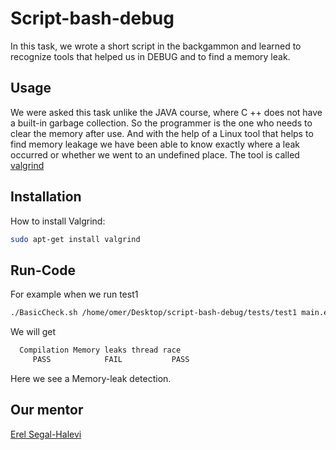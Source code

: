 # Script-bash-debug

In this task, we wrote a short script in the backgammon and learned to recognize tools that helped us in DEBUG and to find a memory leak.

## Usage

We were asked this task unlike the JAVA course, where C ++ does not have a built-in garbage collection. 
So the programmer is the one who needs to clear the memory after use.
And with the help of a Linux tool that helps to find memory leakage we have been able to know exactly where a leak occurred or whether we went to an undefined place.
The tool is called [valgrind](https://en.wikipedia.org/wiki/Valgrind)

## Installation

How to install Valgrind:

```bash
sudo apt-get install valgrind
```

## Run-Code

For example when we run test1 

```bash
./BasicCheck.sh /home/omer/Desktop/script-bash-debug/tests/test1 main.exe
```
We will get

```bash
  Compilation Memory leaks thread race
     PASS            FAIL           PASS
```
Here we see a Memory-leak detection.

## Our mentor

[Erel Segal-Halevi](https://github.com/erelsgl/ariel-cpp-5779) 
